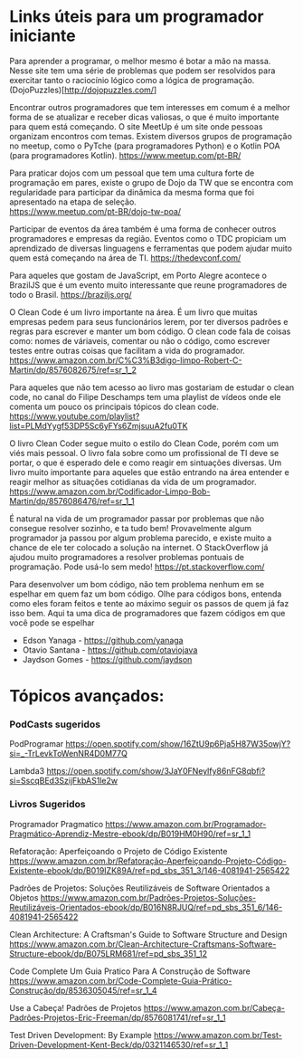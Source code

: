 # Links úteis para um programador iniciante

Para aprender a programar, o melhor mesmo é botar a mão na massa. Nesse site tem uma série de problemas que podem ser resolvidos para exercitar tanto o raciocínio lógico como a lógica de programação. (DojoPuzzles)[http://dojopuzzles.com/]

Encontrar outros programadores que tem interesses em comum é a melhor forma de se atualizar e receber dicas valiosas, o que é muito importante para quem está começando. O site MeetUp é um site onde pessoas organizam encontros com temas. Existem diversos grupos de programação no meetup, como o PyTche (para programadores Python) e o Kotlin POA (para programadores Kotlin). 
https://www.meetup.com/pt-BR/

Para praticar dojos com um pessoal que tem uma cultura forte de programação em pares, existe o grupo de Dojo da TW que se encontra com regularidade para participar da dinâmica da mesma forma que foi apresentado na etapa de seleção.  
https://www.meetup.com/pt-BR/dojo-tw-poa/

Participar de eventos da área também é uma forma de conhecer outros programadores e empresas da região. Eventos como o TDC propiciam um aprendizado de diversas linguagens e ferramentas que podem ajudar muito quem está começando na área de TI.
https://thedevconf.com/

Para aqueles que gostam de JavaScript, em Porto Alegre acontece o BrazilJS que é um evento muito interessante que reune programadores de todo o Brasil.
https://braziljs.org/

O Clean Code é um livro importante na área. É um livro que muitas empresas pedem para seus funcionários lerem, por ter diversos padrões e regras para escrever e manter um bom código. O clean code fala de coisas como: nomes de váriaveis, comentar ou não o código, como escrever testes entre outras coisas que facilitam a vida do programador.
https://www.amazon.com.br/C%C3%B3digo-limpo-Robert-C-Martin/dp/8576082675/ref=sr_1_2

Para aqueles que não tem acesso ao livro mas gostariam de estudar o clean code, no canal do  Filipe Deschamps tem uma playlist de vídeos onde ele comenta um pouco os principais tópicos do clean code.
https://www.youtube.com/playlist?list=PLMdYygf53DP5Sc6yFYs6ZmjsuuA2fu0TK


O livro Clean Coder segue muito o estilo do Clean Code, porém com um viés mais pessoal. O livro fala sobre como um profissional de TI deve se portar, o que é esperado dele e como reagir em sintuações diversas. Um livro muito importante para aqueles que estão entrando na área entender e reagir melhor as situações cotidianas da vida de um programador.
https://www.amazon.com.br/Codificador-Limpo-Bob-Martin/dp/8576086476/ref=sr_1_1

É natural na vida de um programador passar por problemas que não consegue resolver sozinho, e ta tudo bem! Provavelmente algum programador ja passou por algum problema parecido, e existe muito a chance de ele ter colocado a solução na internet. O StackOverflow já ajudou muito programadores a resolver problemas pontuais de programação. Pode usá-lo sem medo!
https://pt.stackoverflow.com/

Para desenvolver um bom código, não tem problema nenhum em se espelhar em quem faz um bom código. Olhe para códigos bons, entenda como eles foram feitos e tente ao máximo seguir os passos de quem já faz isso bem. Aqui ta uma dica de programadores que fazem códigos em que você pode se espelhar
- Edson Yanaga - https://github.com/yanaga
- Otavio Santana - https://github.com/otaviojava
- Jaydson Gomes - https://github.com/jaydson



# Tópicos avançados:

### PodCasts sugeridos

PodProgramar
https://open.spotify.com/show/16ZtU9p6Pja5H87W35owjY?si=_-TrLevkToWenNR4D0M77Q

Lambda3
https://open.spotify.com/show/3JaY0FNeylfy86nFG8qbfi?si=SscqBEd3SzijFkbAS1le2w

### Livros Sugeridos

Programador Pragmatico
https://www.amazon.com.br/Programador-Pragmático-Aprendiz-Mestre-ebook/dp/B019HM0H90/ref=sr_1_1

Refatoração: Aperfeiçoando o Projeto de Código Existente
https://www.amazon.com.br/Refatoração-Aperfeiçoando-Projeto-Código-Existente-ebook/dp/B019IZK89A/ref=pd_sbs_351_3/146-4081941-2565422

Padrões de Projetos: Soluções Reutilizáveis de Software Orientados a Objetos
https://www.amazon.com.br/Padrões-Projetos-Soluções-Reutilizáveis-Orientados-ebook/dp/B016N8RJUQ/ref=pd_sbs_351_6/146-4081941-2565422

Clean Architecture: A Craftsman's Guide to Software Structure and Design
https://www.amazon.com.br/Clean-Architecture-Craftsmans-Software-Structure-ebook/dp/B075LRM681/ref=pd_sbs_351_12

Code Complete Um Guia Pratico Para A Construção de Software
https://www.amazon.com.br/Code-Complete-Guia-Prático-Construção/dp/8536305045/ref=sr_1_4

Use a Cabeça! Padrões de Projetos
https://www.amazon.com.br/Cabeça-Padrões-Projetos-Eric-Freeman/dp/8576081741/ref=sr_1_1

Test Driven Development: By Example
https://www.amazon.com.br/Test-Driven-Development-Kent-Beck/dp/0321146530/ref=sr_1_1
